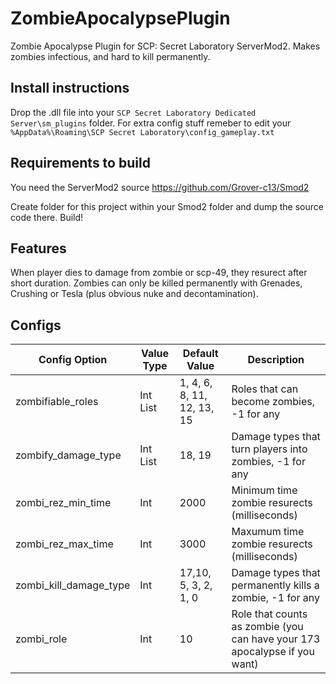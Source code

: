 # ZombieApocalypsePlugin
Zombie Apocalypse Plugin for SCP: Secret Laboratory ServerMod2. Makes zombies infectious, and hard to kill permanently.

## Install instructions
Drop the .dll file into your `SCP Secret Laboratory Dedicated Server\sm_plugins` folder.
For extra config stuff remeber to edit your `%AppData%\Roaming\SCP Secret Laboratory\config_gameplay.txt`

## Requirements to build
You need the ServerMod2 source https://github.com/Grover-c13/Smod2

Create folder for this project within your Smod2 folder and dump the source code there.
Build!

## Features
When player dies to damage from zombie or scp-49, they resurect after short duration. Zombies can only be killed permanently with Grenades, Crushing or Tesla (plus obvious nuke and decontamination).

## Configs

Config Option | Value Type | Default Value | Description
------------ | ------------- | ------------- | -------------
zombifiable_roles | Int List | 1, 4, 6, 8, 11, 12, 13, 15 | Roles that can become zombies, -1 for any
zombify_damage_type | Int List | 18, 19 | Damage types that turn players into zombies, -1 for any
zombi_rez_min_time | Int | 2000 | Minimum time zombie resurects (milliseconds)
zombi_rez_max_time | Int | 3000 | Maxumum time zombie resurects (milliseconds)
zombi_kill_damage_type | Int | 17,10, 5, 3, 2, 1, 0 | Damage types that permanently kills a zombie, -1 for any
zombi_role | Int | 10 | Role that counts as zombie (you can have your 173 apocalypse if you want)
